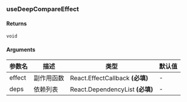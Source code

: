 ### useDeepCompareEffect

#### Returns
`void`

#### Arguments
|参数名|描述|类型|默认值|
|---|---|---|---|
|effect|副作用函数|React.EffectCallback  **(必填)**|-|
|deps|依赖列表|React.DependencyList  **(必填)**|-|